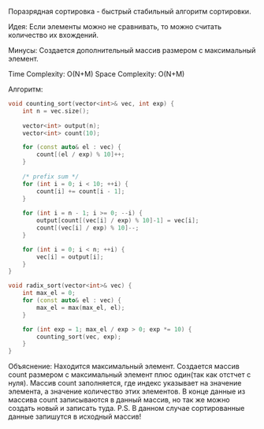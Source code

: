 Поразрядная сортировка - быстрый стабильный алгоритм сортировки.

Идея: Если элементы можно не сравнивать, то можно считать количество их вхождений.

Минусы: Создается дополнительный массив размером с максимальный элемент.

Time Complexity: O(N+M)
Space Complexity: O(N+M)

Алгоритм:
```cpp
void counting_sort(vector<int>& vec, int exp) {
    int n = vec.size();
    
    vector<int> output(n);
    vector<int> count(10);

    for (const auto& el : vec) {
        count[(el / exp) % 10]++;
    }
    
    /* prefix sum */
    for (int i = 0; i < 10; ++i) {
        count[i] += count[i - 1];
    }
    
    for (int i = n - 1; i >= 0; --i) {
        output[count[(vec[i] / exp) % 10]-1] = vec[i];
        count[(vec[i] / exp) % 10]--;
    }

    for (int i = 0; i < n; ++i) {
        vec[i] = output[i];
    }
}

void radix_sort(vector<int>& vec) {
    int max_el = 0;
    for (const auto& el : vec) {
        max_el = max(max_el, el);
    }

    for (int exp = 1; max_el / exp > 0; exp *= 10) {
        counting_sort(vec, exp);
    }
}
```
Объяснение: Находится максимальный элемент. Создается массив count размером с максимальный элемент плюс один(так как отстчет с нуля). Массив count заполняется, где индекс указывает на значение элемента, а значение количество этих элементов. В конце данные из массива count записываются в данный массив, но так же можно создать новый и записать туда.
P.S. В данном случае сортированные данные запишутся в исходный массив!
